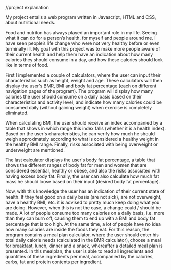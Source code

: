 //project explanation

My project entails a web program written in Javascript, HTML and CSS, about nutritional needs. 

Food and nutriton has always played an important role in my life. Seeing what it can do for a person’s health, for myself and people around me. 
I have seen people’s life change who were not very healthy before or even terminally ill. My goal with this project was to make more people aware of their current health and help them have an indication about how many calories they should consume in a day, and how these calories should look like in terms of food. 

First I implemented a couple of calculators, where the user can input their characteristics such as height, weight and age. These calculators will then display the user's BMR, BMI and body fat percentage (each on different navigation pages of the program). The program will display how many calories the user should consume on a daily basis based on their characteristics and activity level, and indicate how many calories could be consumed daily (without gaining weight) when exercise is completely eliminated. 

When calculating BMI, the user should receive an index accompanied by a table that shows in which range this index falls (whether it is a health index). 
Based on the user's characteristics, he can verify how much he should weigh approximately according to what is considered a healthy weight in the healthy BMI range. Finally, risks associated with being overweight or underweight are mentioned. 

The last calculator displays the user's body fat percentage, a table that shows the different ranges of body fat for men and women that are considered essential, healthy or obese, and also the risks associated with having excess body fat. Finally, the user can also calculate how much fat mass he should loose based on their input (desired body fat percentage).

Now, with this knowledge the user has an indication of their current state of health. If they feel good on a daily basis (are not sick), are not overweight, have a healthy BMI, etc. it is advised to pretty much keep doing what you are doing. However, when this is not the case, a change could / should be made. A lot of people consume too many calories on a daily basis, i.e. more than they can burn off, causing them to end up with a BMI and body fat percentage that is too high. 
At the same time, a lot of people have no idea how many calories are inside the foods they eat. For this reason, the program contains a meal plan calculator, where the user should enter his total daily calorie needs (calculated in the BMR calculator), choose a meal for breakfast, lunch, dinner and a snack, whereafter a detailed meal plan is presented. In this mealplan, the user is able to read all ingredients and quantities of these ingredients per meal, accompanied by the calories, carbs, fat and protein contents per ingredient. 

